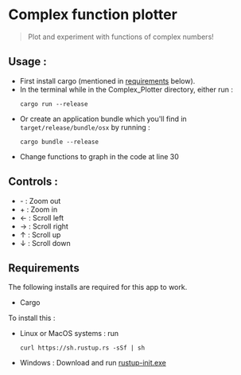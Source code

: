 # Complex function plotter
> Plot and experiment with functions of complex numbers!

## Usage :
* First install cargo (mentioned in [requirements](#Requirements) below).
* In the terminal while in the Complex_Plotter directory, either run :
  ```console
  cargo run --release
  ```
* Or create an application bundle which you'll find in `target/release/bundle/osx` by running :
  ```console
  cargo bundle --release
  ```
* Change functions to graph in the code at line 30

## Controls :
* \- : Zoom out
* \+ : Zoom in
* ← : Scroll left
* → : Scroll right
* ↑ : Scroll up
* ↓ : Scroll down 

## Requirements
The following installs are required for this app to work.
- Cargo

To install this :
* Linux or MacOS systems : run
  ```console
  curl https://sh.rustup.rs -sSf | sh
  ```
* Windows : Download and run [rustup-init.exe](https://win.rustup.rs/) 


